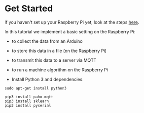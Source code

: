 # Get Started

If you haven't set up your Raspberry Pi yet, look at the steps [here](https://github.com/datacentricdesign/wheelchair-design-platform/blob/master/doc/devices/RaspberryPi.md "Raspberry Pi resources").

In this tutorial we implement a basic setting on the Raspberry Pi:

* to collect the data from an Arduino
* to store this data in a file (on the Raspberry Pi)
* to transmit this data to a server via MQTT
* to run a machine algorithm on the Raspberry Pi

* Install Python 3 and dependencies

```
sudo apt-get install python3
```

```
pip3 install paho-mqtt
pip3 install sklearn
pip3 install pyserial
